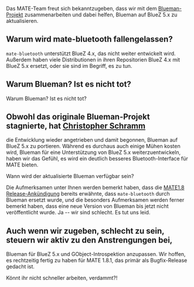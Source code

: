 <!-- 
.. link: 
.. description: MATE-Desktop arbeitet mit dem Blueman-Projekt zusammen.
.. tags: Blueman,BlueZ,Bluetooth,News
.. date: 2014/03/11 07:45:00
.. title: MATE-Desktop singt den BlueZ
.. slug: 2014-03-11-mate-desktop-singing-the-bluez
.. author: Martin Wimpress
-->

Das MATE-Team freut sich bekanntzugeben, dass wir mit dem
[Blueman-Projekt](https://github.com/blueman-project/blueman) zusammenarbeiten 
und dabei helfen, Blueman auf BlueZ 5.x zu aktualisieren.

## Warum wird mate-bluetooth fallengelassen?

`mate-bluetooth` unterstützt BlueZ 4.x, das nicht weiter entwickelt wird. 
Außerdem haben viele Distributionen in ihren Repositorien BlueZ 4.x mit BlueZ 5.x ersetzt,
oder sie sind im Begriff, es zu tun. 

## Warum Blueman? Ist es nicht tot?

Warum Blueman? Ist es nicht tot?

## Obwohl das originale Blueman-Projekt stagnierte, hat [Christopher Schramm](https://github.com/cschramm)
die Entwicklung wieder angetrieben und damit begonnen, Blueman auf BlueZ 5.x zu portieren. 
Während es durchaus auch einige Mühen kosten wird, Blueman für eine Unterstützung von BlueZ 5.x weiterzuentwickeln,
haben wir das Gefühl, es wird ein deutlich besseres Bluetooth-Interface für MATE bieten.

Wann wird der aktualisierte Blueman verfügbar sein?

Die Aufmerksamen unter Ihnen werden bemerkt haben, dass die [MATE1.8 Release-Ankündigung](/blog/2014-03-04-mate-1-8-released/)
bereits erwähnte, dass `mate-bluetooth` durch Blueman ersetzt wurde, und die besonders
Aufmerksamen werden ferner bemerkt haben, dass eine neue Version von Blueman bis jetzt nicht
veröffentlicht wurde. Ja -- wir sind schlecht. Es tut uns leid.

## Auch wenn wir zugeben, schlecht zu sein, steuern wir aktiv zu den Anstrengungen bei,
Blueman für BlueZ 5.x und GObject-Introspektion anzupassen. Wir hoffen, es
rechtzeitig fertig zu haben für MATE 1.8.1, das primär als Bugfix-Release gedacht ist.

Könnt ihr nicht schneller arbeiten, verdammt?!
